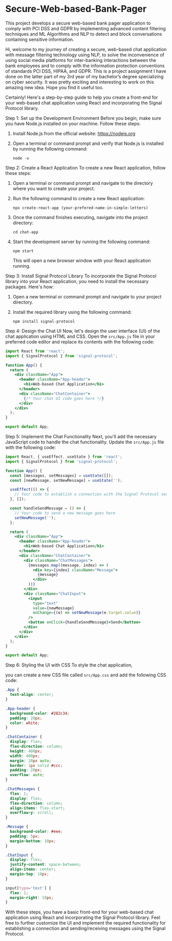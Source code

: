 # Secure-Web-based-Bank-Pager
This project develops a secure web-based bank pager application to comply with PCI DSS and GDPR by implementing advanced content filtering techniques and ML Algorithms and NLP to detect and block conversations containing sensitive information.


Hi, welcome to my journey of creating a secure, web-based chat application with message filtering technology using NLP, to solve the inconvenience of using social media platforms for inter-banking interactions between the bank employees and to comply with the information protection conventions of standards PCI DSS, HIPAA, and GDPR.
This is a project assignment I have done on the latter part of my 3rd year of my bachelor’s degree specializing on cyber security. It was pretty exciting and interesting to work on this amazing new idea. Hope you find it useful too.

Certainly! Here's a step-by-step guide to help you create a front-end for your web-based chat application using React and incorporating the Signal Protocol library.

Step 1: Set up the Development Environment
Before you begin, make sure you have Node.js installed on your machine. Follow these steps:

1. Install Node.js from the official website: https://nodejs.org

2. Open a terminal or command prompt and verify that Node.js is installed by running the following command:
   ```
   node -v
   ```

Step 2: Create a React Application
To create a new React application, follow these steps:

1. Open a terminal or command prompt and navigate to the directory where you want to create your project.

2. Run the following command to create a new React application:
   ```
   npx create-react-app (your-prefered-name-in-simple-letters)
   ```
 
 
3. Once the command finishes executing, navigate into the project directory:
   ```
   cd chat-app
   ```

4. Start the development server by running the following command:
   ```
   npm start
   ```

   This will open a new browser window with your React application running.

Step 3: Install Signal Protocol Library
To incorporate the Signal Protocol library into your React application, you need to install the necessary packages. Here's how:

1. Open a new terminal or command prompt and navigate to your project directory.

2. Install the required library using the following command:
   ```
   npm install signal-protocol
   ```

Step 4: Design the Chat UI
Now, let's design the user interface (UI) of the chat application using HTML and CSS. Open the `src/App.js` file in your preferred code editor and replace its contents with the following code:

```jsx
import React from 'react';
import { SignalProtocol } from 'signal-protocol';

function App() {
  return (
    <div className="App">
      <header className="App-header">
        <h1>Web-based Chat Application</h1>
      </header>
      <div className="ChatContainer">
        {/* Your chat UI code goes here */}
      </div>
    </div>
  );
}

export default App;
```

Step 5: Implement the Chat Functionality
Next, you'll add the necessary JavaScript code to handle the chat functionality. Update the `src/App.js` file with the following code:

```jsx
import React, { useEffect, useState } from 'react';
import { SignalProtocol } from 'signal-protocol';

function App() {
  const [messages, setMessages] = useState([]);
  const [newMessage, setNewMessage] = useState('');

  useEffect(() => {
    // Your code to establish a connection with the Signal Protocol server goes here
  }, []);

  const handleSendMessage = () => {
    // Your code to send a new message goes here
    setNewMessage('');
  };

  return (
    <div className="App">
      <header className="App-header">
        <h1>Web-based Chat Application</h1>
      </header>
      <div className="ChatContainer">
        <div className="ChatMessages">
          {messages.map((message, index) => (
            <div key={index} className="Message">
              {message}
            </div>
          ))}
        </div>
        <div className="ChatInput">
          <input
            type="text"
            value={newMessage}
            onChange={(e) => setNewMessage(e.target.value)}
          />
          <button onClick={handleSendMessage}>Send</button>
        </div>
      </div>
    </div>
  );
}

export default App;
```

Step 6: Styling the UI with CSS
To style the chat application,

 you can create a new CSS file called `src/App.css` and add the following CSS code:

```css
.App {
  text-align: center;
}

.App-header {
  background-color: #282c34;
  padding: 20px;
  color: white;
}

.ChatContainer {
  display: flex;
  flex-direction: column;
  height: 400px;
  width: 400px;
  margin: 20px auto;
  border: 1px solid #ccc;
  padding: 20px;
  overflow: auto;
}

.ChatMessages {
  flex: 1;
  display: flex;
  flex-direction: column;
  align-items: flex-start;
  overflow-y: scroll;
}

.Message {
  background-color: #eee;
  padding: 5px;
  margin-bottom: 10px;
}

.ChatInput {
  display: flex;
  justify-content: space-between;
  align-items: center;
  margin-top: 10px;
}

input[type='text'] {
  flex: 1;
  margin-right: 10px;
}
```

With these steps, you have a basic front-end for your web-based chat application using React and incorporating the Signal Protocol library. Feel free to further customize the UI and implement the required functionality for establishing a connection and sending/receiving messages using the Signal Protocol.
